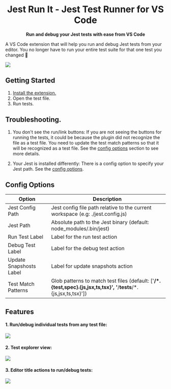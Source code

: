 <center>

# Jest Run It - Jest Test Runner for VS Code

<strong>Run and debug your Jest tests with ease from VS Code</strong>

</center>

A VS Code extension that will help you run and debug Jest tests from your editor.
You no longer have to run your entire test suite for that one test you changed 🎉

![](https://github.com/nithinpeter/jestifyde/blob/master/readme-resources/jest-run-it-1.gif?raw=true)

## Getting Started

1. [Install the extension.](https://marketplace.visualstudio.com/items?itemName=vespa-dev-works.jestRunIt)
2. Open the test file.
3. Run tests.

## Troubleshooting.

1. You don't see the run/link buttons:
   If you are not seeing the buttons for running the tests, it could be because the plugin did not recognize the file as a test file. You need to update the test match patterns so that it will be recognized as a test file. See the [config options](#config-options) section to see more details.

2. Your Jest is installed differently:
   There is a config option to specify your Jest path. See the [config options](#config-options).

## Config Options

| Option              | Description                                                                                                         |
| ------------------- | ------------------------------------------------------------------------------------------------------------------- |
| Jest Config Path    | Jest config file path relative to the current workspace (e.g: ./jest.config.js)                                     |
| Jest Path           | Absolute path to the Jest binary (default: node_modules/.bin/jest)                                                  |
| Run Test Label      | Label for the run test action                                                                                       |
| Debug Test Label    | Label for the debug test action                                          |
| Update Snapshosts Label    | Label for update snapshots action                                                                                     |
| Test Match Patterns | Glob patterns to match test files (default: ['**/*.{test,spec}.{js,jsx,ts,tsx}', '**/__tests__/*.{js,jsx,ts,tsx}']) |

## Features

#### 1. Run/debug individual tests from any test file:

![](https://github.com/nithinpeter/jestifyde/blob/master/readme-resources/jest-run-it-2.gif?raw=true)

#### 2. Test explorer view:

![](https://github.com/nithinpeter/jestifyde/blob/master/readme-resources/jest-run-it-explorer.png?raw=true)

#### 3. Editor title actions to run/debug tests:

![](https://github.com/nithinpeter/jestifyde/blob/master/readme-resources/jest-run-it-editor-title.png?raw=true)
